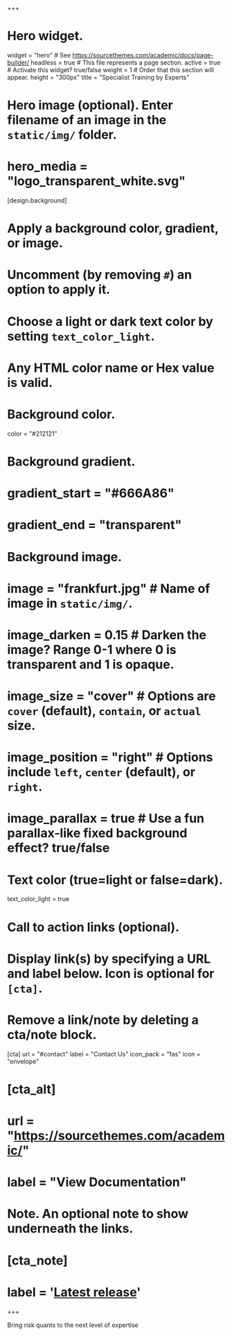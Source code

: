 +++
# Hero widget.
widget = "hero"  # See https://sourcethemes.com/academic/docs/page-builder/
headless = true  # This file represents a page section.
active = true  # Activate this widget? true/false
weight = 1  # Order that this section will appear.
height = "300px"
title = "Specialist Training by Experts"

# Hero image (optional). Enter filename of an image in the `static/img/` folder.
# hero_media = "logo_transparent_white.svg"

[design.background]
  # Apply a background color, gradient, or image.
  #   Uncomment (by removing `#`) an option to apply it.
  #   Choose a light or dark text color by setting `text_color_light`.
  #   Any HTML color name or Hex value is valid.

  # Background color.
  color = "#212121"
  
  # Background gradient.
  # gradient_start = "#666A86"
  # gradient_end = "transparent"
  
  # Background image.
  # image = "frankfurt.jpg"  # Name of image in `static/img/`.
  # image_darken = 0.15  # Darken the image? Range 0-1 where 0 is transparent and 1 is opaque.
  # image_size = "cover"  #  Options are `cover` (default), `contain`, or `actual` size.
  # image_position = "right"  # Options include `left`, `center` (default), or `right`.
  # image_parallax = true  # Use a fun parallax-like fixed background effect? true/false
  
  # Text color (true=light or false=dark).
  text_color_light = true

# Call to action links (optional).
#   Display link(s) by specifying a URL and label below. Icon is optional for `[cta]`.
#   Remove a link/note by deleting a cta/note block.
[cta]
  url = "#contact"
  label = "Contact Us"
  icon_pack = "fas"
  icon = "envelope"
  
# [cta_alt]
#   url = "https://sourcethemes.com/academic/"
#   label = "View Documentation"

# Note. An optional note to show underneath the links.
# [cta_note]
#   label = '<a class="js-github-release" href="https://sourcethemes.com/academic/updates" data-repo="gcushen/hugo-academic">Latest release<!-- V --></a>'
+++

 

Bring risk quants to the next level of expertise
